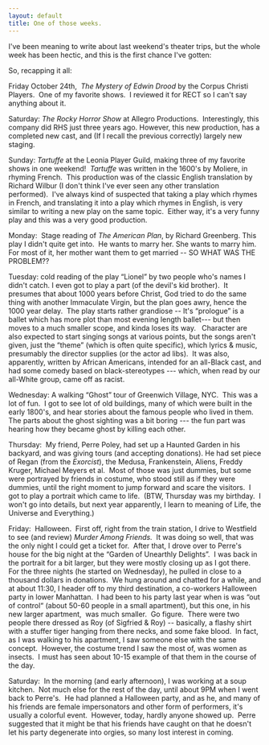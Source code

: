 ```yaml
---
layout: default
title: One of those weeks.
---
```

<p>I've been meaning to write about last weekend's theater trips, but the whole week has been hectic, and this is the first chance I've gotten:</p>
<p>So, recapping it all:</p>
<p>Friday October 24th,  <em>The Mystery of Edwin Drood</em> by the Corpus Christi Players.  One of my favorite shows.  I reviewed it for RECT so I can't say anything about it.</p>
<p>Saturday: <em>The Rocky Horror Show</em> at Allegro Productions.  Interestingly, this company did RHS just three years ago. However, this new production, has a completed new cast, and (If I recall the previous correctly) largely new staging.</p>
<p>Sunday: <em>Tartuffe</em> at the Leonia Player Guild, making three of my favorite shows in one weekend!  <em>Tartuffe</em> was written in the 1600's by Moliere, in rhyming French.  This production was of the classic English translation by Richard Wilbur (I don't think I've ever seen any other translation performed).  I've always kind of suspected that taking a play which rhymes in French, and translating it into a play which rhymes in English, is very similar to writing a new play on the same topic.  Either way, it's a very funny play and this was a very good production.</p>
<p>Monday:  Stage reading of <em>The American Plan</em>, by Richard Greenberg. This play I didn't quite get into.  He wants to marry her. She wants to marry him.  For most of it, her mother want them to get married -- SO WHAT WAS THE PROBLEM??  </p>
<p>Tuesday: cold reading of the play “Lionel” by two people who's names I didn't catch. I even got to play a part (of the devil's kid brother).  It presumes that about 1000 years before Christ, God tried to do the same thing with another Immaculate Virgin, but the plan goes awry, hence the 1000 year delay.  The play starts rather grandiose -- It's “prologue” is a ballet which has more plot than most evening length ballet--- but then moves to a much smaller scope, and kinda loses its way.   Character are also expected to start singing songs at various points, but the songs aren't given, just the “theme” (which is often quite specific), which lyrics &amp; music, presumably the director supplies (or the actor ad libs).  It was also, apparently, written by African Americans, intended for an all-Black cast, and had some comedy based on black-stereotypes --- which, when read by our all-White group, came off as racist.</p>
<p>Wednesday: A walking “Ghost” tour of Greenwich Village, NYC.  This was a lot of fun.  I got to see lot of old buildings, many of which were built in the early 1800's, and hear stories about the famous people who lived in them.  The parts about the ghost sighting was a bit boring --- the fun part was hearing how they became ghost by killing each other.</p>
<p>Thursday:  My friend, Perre Poley, had set up a Haunted Garden in his backyard, and was giving tours (and accepting donations). He had set piece of Regan (from the <em>Exorcist</em>), the Medusa, Frankenstein, Aliens, Freddy Kruger, Michael Meyers et al.  Most of those was just dummies, but some were portrayed by friends in costume, who stood still as if they were dummies, until the right moment to jump forward and scare the visitors.  I got to play a portrait which came to life.  (BTW, Thursday was my birthday.  I won't go into details, but next year apparently, I learn to meaning of Life, the Universe and Everything.)</p>
<p>Friday:  Halloween.  First off, right from the train station, I drive to Westfield to see (and review) <em>Murder Among Friends.  </em>It was doing so well, that was the only night I could get a ticket for.  After that, I drove over to Perre's house for the big night at the “Garden of Unearthly Delights”.  I was back in the portrait for a bit larger, but they were mostly closing up as I got there.  For the three nights (he started on Wednesday), he pulled in close to a thousand dollars in donations.  We hung around and chatted for a while, and at about 11:30, I header off to my third destination, a co-workers Halloween party in lower Manhattan.  I had been to his party last year when is was “out of control“ (about 50-60 people in a small apartment), but this one, in his new larger apartment,  was much smaller.  Go figure.  There were two people there dressed as Roy (of Sigfried &amp; Roy) -- basically, a flashy shirt with a stuffer tiger hanging from there necks, and some fake blood.  In fact, as I was walking to his apartment, I saw someone else with the same concept.  However, the costume trend I saw the most of, was women as insects.  I must has seen about 10-15 example of that them in the course of the day.</p>
<p>Saturday:  In the morning (and early afternoon), I was working at a soup kitchen.  Not much else for the rest of the day, until about 9PM when I went back to Perre's.  He had planned a Halloween party, and as he, and many of his friends are female impersonators and other form of performers, it's usually a colorful event.  However, today, hardly anyone showed up.  Perre suggested that it might be that his friends have caught on that he doesn't let his party degenerate into orgies, so many lost interest in coming.</p>
<p> </p>
